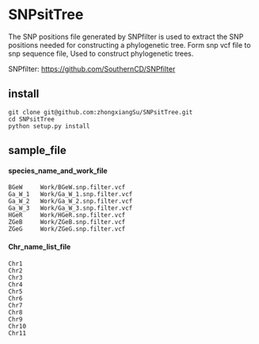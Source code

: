 # SNPsitTree
The SNP positions file generated by SNPfilter is used to extract the SNP positions needed for constructing a phylogenetic tree. Form snp vcf file to snp sequence file, Used to construct phylogenetic trees.

SNPfilter: https://github.com/SouthernCD/SNPfilter


## install 
```
git clone git@github.com:zhongxiangSu/SNPsitTree.git
cd SNPsitTree
python setup.py install
```
## sample_file

#### species_name_and_work_file
```
BGeW     Work/BGeW.snp.filter.vcf
Ga_W_1   Work/Ga_W_1.snp.filter.vcf
Ga_W_2   Work/Ga_W_2.snp.filter.vcf
Ga_W_3   Work/Ga_W_3.snp.filter.vcf
HGeR     Work/HGeR.snp.filter.vcf
ZGeB     Work/ZGeB.snp.filter.vcf
ZGeG     Work/ZGeG.snp.filter.vcf
```
#### Chr_name_list_file
```
Chr1
Chr2
Chr3
Chr4
Chr5
Chr6
Chr7
Chr8
Chr9
Chr10
Chr11
```
